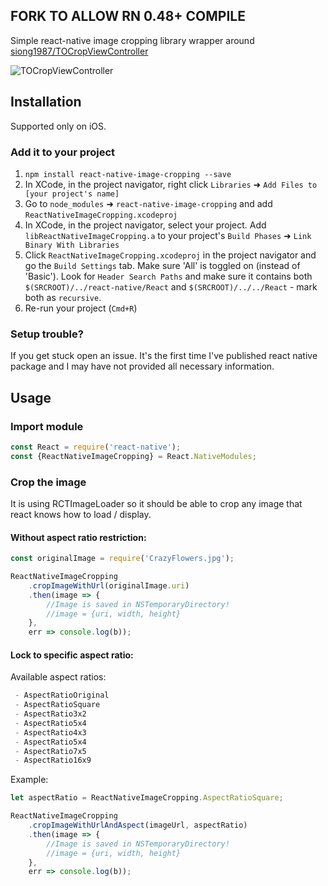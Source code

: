 ## FORK TO ALLOW RN 0.48+ COMPILE

Simple react-native image cropping library wrapper around [siong1987/TOCropViewController](https://github.com/siong1987/TOCropViewController)

![TOCropViewController](https://raw.githubusercontent.com/siong1987/TOCropViewController/master/screenshot.jpg)

## Installation

Supported only on iOS.

### Add it to your project

1. `npm install react-native-image-cropping --save`
2. In XCode, in the project navigator, right click `Libraries` ➜ `Add Files to [your project's name]`
3. Go to `node_modules` ➜ `react-native-image-cropping` and add `ReactNativeImageCropping.xcodeproj`
4. In XCode, in the project navigator, select your project. Add `libReactNativeImageCropping.a` to your project's `Build Phases` ➜ `Link Binary With Libraries`
5. Click `ReactNativeImageCropping.xcodeproj` in the project navigator and go the `Build Settings` tab. Make sure 'All' is toggled on (instead of 'Basic'). Look for `Header Search Paths` and make sure it contains both `$(SRCROOT)/../react-native/React` and `$(SRCROOT)/../../React` - mark both as `recursive`.
5. Re-run your project (`Cmd+R`)

### Setup trouble?

If you get stuck open an issue. It's the first time I've published react native package and I may have not provided all necessary information.

## Usage

### Import module

```javascript
const React = require('react-native');
const {ReactNativeImageCropping} = React.NativeModules;
```

### Crop the image

It is using RCTImageLoader so it should be able to crop any image that react knows how to load / display.

#### Without aspect ratio restriction:

```javascript
const originalImage = require('CrazyFlowers.jpg');

ReactNativeImageCropping
	.cropImageWithUrl(originalImage.uri)
    .then(image => {
		//Image is saved in NSTemporaryDirectory!
		//image = {uri, width, height}	
	},
	err => console.log(b));
```

#### Lock to specific aspect ratio:

Available aspect ratios:
```javascript
 - AspectRatioOriginal
 - AspectRatioSquare
 - AspectRatio3x2
 - AspectRatio5x4
 - AspectRatio4x3
 - AspectRatio5x4
 - AspectRatio7x5
 - AspectRatio16x9
```

Example:

```javascript
let aspectRatio = ReactNativeImageCropping.AspectRatioSquare;

ReactNativeImageCropping
    .cropImageWithUrlAndAspect(imageUrl, aspectRatio)
    .then(image => {
        //Image is saved in NSTemporaryDirectory!
        //image = {uri, width, height}  
    },
    err => console.log(b));
```



